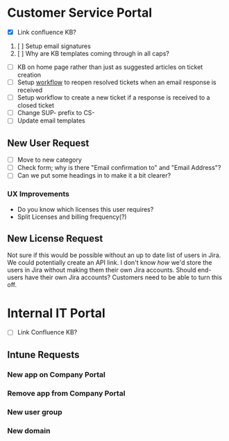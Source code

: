 # Customer Service Portal
- [x] Link confluence KB?
1. [ ] Setup email signatures
2. [ ] Why are KB templates coming through in all caps? 
- [ ] KB on home page rather than just as suggested articles on ticket creation
- [ ] Setup [workflow](https://community.atlassian.com/t5/Jira-Service-Management/reopening-a-resolved-ticket/qaq-p/1150504) to reopen resolved tickets when an email response is received
- [ ] Setup workflow to create a new ticket if a response is received to a closed ticket
- [ ] Change SUP- prefix to CS-
- [ ] Update email templates
## New User Request
- [ ] Move to new category
- [ ] Check form; why is there "Email confirmation to" and "Email Address"? 
- [ ] Can we put some headings in to make it a bit clearer? 
### UX Improvements
- Do you know which licenses this user requires? 
- Split Licenses and billing frequency(?)
## New License Request
Not sure if this would be possible without an up to date list of users in Jira. We could potentially create an API link. 
I don't know *how* we'd store the users in Jira without making them their own Jira accounts. 
Should end-users have their own Jira accounts? 
Customers need to be able to turn this off. 
# Internal IT Portal
- [ ] Link Confluence KB? 
## Intune Requests
### New app on Company Portal

### Remove app from Company Portal

### New user group

### New domain
